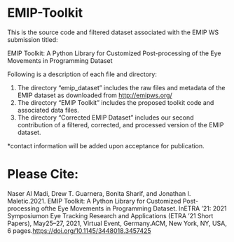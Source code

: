 # EMIP-Toolkit

This is the source code and filtered dataset associated with the EMIP WS submission titled:

EMIP Toolkit: A Python Library for Customized Post-processing of the Eye Movements in Programming Dataset

Following is a description of each file and directory:
1.	The directory “emip_dataset” includes the raw files and metadata of the EMIP dataset as downloaded from http://emipws.org/
2.	The directory “EMIP Toolkit” includes the proposed toolkit code and associated data files.
3.	The directory “Corrected EMIP Dataset” includes our second contribution of a filtered, corrected, and processed version of the EMIP dataset.

*contact information will be added upon acceptance for publication.

# Please Cite:
Naser Al Madi, Drew T. Guarnera, Bonita Sharif, and Jonathan I. Maletic.2021. EMIP Toolkit: A Python Library for Customized Post-processing ofthe Eye Movements in Programming Dataset. InETRA ’21: 2021 Symposiumon Eye Tracking Research and Applications (ETRA ’21 Short Papers), May25–27, 2021, Virtual Event, Germany.ACM, New York, NY, USA, 6 pages.https://doi.org/10.1145/3448018.3457425
